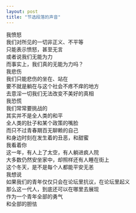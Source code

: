 ```yaml
---
layout: post
title: "节选段落的声音"
---
```



我愤怒  
我们对所见的一切非正义、不平等  
只能表示愤怒，甚至无言  
或者说我们无能为力  
而事实上，我们真的无能为力吗？  
我悲伤  
我们只能悲伤的坐在、站在  
要不就是躺在与这个社会不疼不痒的地方  
去意淫一切我们无法改变不美好的真相  
我恐慌  
我们常常要挑战的  
其实并不是全人类的和平  
全人类的肚子和某个政策的嘴脸  
而只不过青春期百无聊赖的自己  
和身边时刻在发生着的丑恶，和甜蜜  
我看着你  
这一年，有人上了太空，有人躺进疯人院  
大多数仍然安坐家中，却照样还有人睡在街上  
这个冬天，是不是每个人都能平安无恙  
我想说  
如果我们的青年仅仅只会在论坛里抗议，在论坛里起义  
那么这一代人，到底还可以在哪里去展现  
作为一个青年全部的勇气  
和全部的胆怯  
